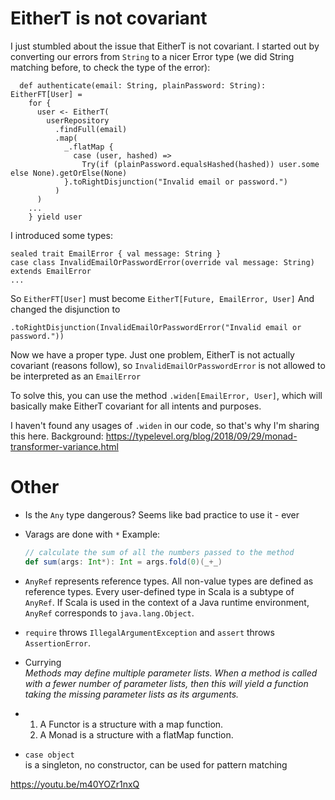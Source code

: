 # EitherT is not covariant
I just stumbled about the issue that EitherT is not covariant.
I started out by converting our errors from `String` to a nicer Error type (we did String matching before, to check the type of the error):

```
  def authenticate(email: String, plainPassword: String): EitherFT[User] =
    for {
      user <- EitherT(
        userRepository
          .findFull(email)
          .map(
            _.flatMap {
              case (user, hashed) =>
                Try(if (plainPassword.equalsHashed(hashed)) user.some else None).getOrElse(None)
            }.toRightDisjunction("Invalid email or password.")
          )
      )
    ... 
    } yield user
```
I introduced some types:
```
sealed trait EmailError { val message: String }
case class InvalidEmailOrPasswordError(override val message: String)                    extends EmailError
...
```
So `EitherFT[User]` must become `EitherT[Future, EmailError, User]`
And changed the disjunction to 
```
.toRightDisjunction(InvalidEmailOrPasswordError("Invalid email or password."))
```
Now we have a proper type. Just one problem, EitherT is not actually covariant (reasons follow), so `InvalidEmailOrPasswordError` is not allowed to be interpreted as an `EmailError`

To solve this, you can use the method `.widen[EmailError, User]`, which will basically make EitherT covariant for all intents and purposes.

I haven't found any usages of `.widen` in our code, so that's why I'm sharing this here.
Background: https://typelevel.org/blog/2018/09/29/monad-transformer-variance.html

# Other
- Is the `Any` type dangerous? Seems like bad practice to use it - ever

- Varags are done with `*`
  Example: 
  ```scala
  // calculate the sum of all the numbers passed to the method
  def sum(args: Int*): Int = args.fold(0)(_+_)
  ```

- `AnyRef` represents reference types. All non-value types are defined as reference types. Every user-defined type in Scala is a subtype of `AnyRef`. If Scala is used in the context of a Java runtime environment, `AnyRef` corresponds to `java.lang.Object`.

- `require` throws `IllegalArgumentException` and `assert` throws `AssertionError`.

- Currying  
_Methods may define multiple parameter lists. When a method is called with a fewer number of parameter lists, then this will yield a function taking the missing parameter lists as its arguments._

- 1. A Functor is a structure with a map function.
  2. A Monad is a structure with a flatMap function.


- `case object`  
  is a singleton, no constructor, can be used for pattern matching

https://youtu.be/m40YOZr1nxQ